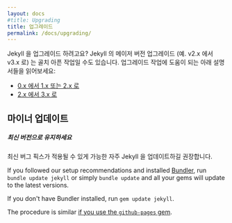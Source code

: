 ```yaml
---
layout: docs
#title: Upgrading
title: 업그레이드
permalink: /docs/upgrading/
---
```


<!--
Upgrading from an older version of Jekyll? Upgrading to a new major version of
Jekyll (e.g. from v2.x to v3.x) may cause some headaches. Take the following
guides to aid your upgrade:
-->
Jekyll 을 업그레이드 하려고요? Jekyll 의 메이저 버전 업그레이드
(예. v2.x 에서 v3.x 로) 는 골치 아픈 작업일 수도 있습니다.
업그레이드 작업에 도움이 되는 아래 설명서들을 읽어보세요:

<!--
- [From 0.x to 1.x and 2.x](/docs/upgrading/0-to-2/)
- [From 2.x to 3.x](/docs/upgrading/2-to-3/)
-->
- [0.x 에서 1.x 또는 2.x 로](/docs/upgrading/0-to-2/)
- [2.x 에서 3.x 로](/docs/upgrading/2-to-3/)

<!--
## Minor updates
-->
## 마이너 업데이트

<div class="note">
<!--
  <h5>Stay Up to Date</h5>
  <p>We recommend you update Jekyll as often as possible to benefit from
  the latest bug fixes.
  </p>
-->
  <h5>최신 버전으로 유지하세요</h5>
  <p>최신 버그 픽스가 적용될 수 있게 가능한 자주 Jekyll 을 업데이트하길
  권장합니다.
  </p>
</div>

If you followed our setup recommendations and installed [Bundler](http://bundler.io/), run `bundle update jekyll` or simply `bundle update` and all your gems will
update to the latest versions.

If you don't have Bundler installed, run `gem update jekyll`.

The procedure is similar [if you use the `github-pages`
gem](https://help.github.com/articles/setting-up-your-github-pages-site-locally-with-jekyll/#keeping-your-site-up-to-date-with-the-github-pages-gem).
